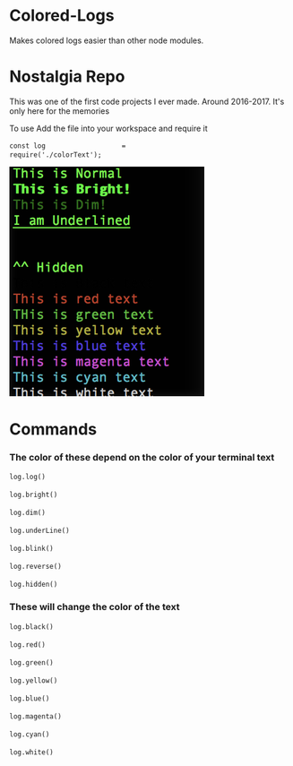 # Colored-Logs
Makes colored logs easier than other node modules.

# Nostalgia Repo
This was one of the first code projects I ever made. Around 2016-2017. It's only here for the memories

To use Add the file into your workspace and require it 

```
const log                   =                      require('./colorText');
```

![](example.png)


# Commands

### The color of these depend on the color of your terminal text
```
log.log()

log.bright()

log.dim()

log.underLine()

log.blink()

log.reverse()

log.hidden()
```


### These will change the color of the text
```
log.black()

log.red()

log.green()

log.yellow()

log.blue()

log.magenta()

log.cyan()

log.white()
````


